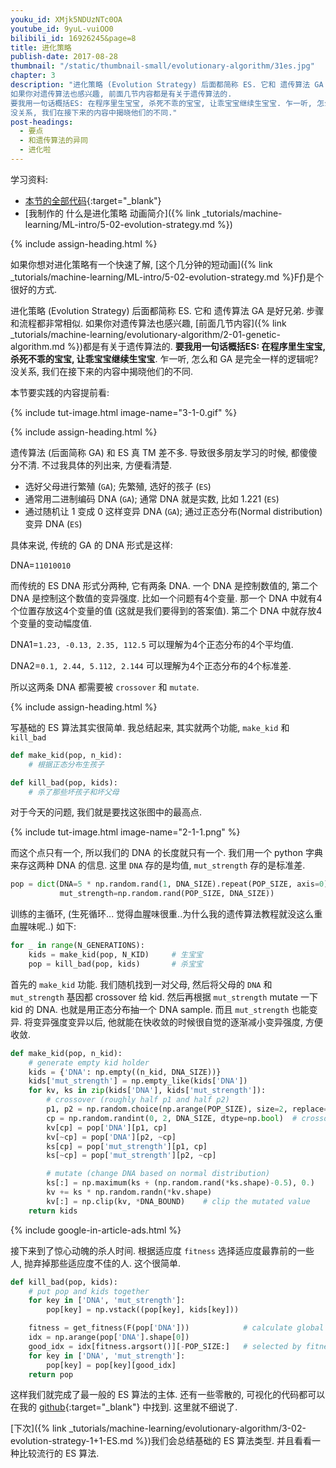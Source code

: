 ```yaml
---
youku_id: XMjk5NDUzNTc0OA
youtube_id: 9yuL-vuiOO0
bilibili_id: 16926245&page=8
title: 进化策略
publish-date: 2017-08-28
thumbnail: "/static/thumbnail-small/evolutionary-algorithm/31es.jpg"
chapter: 3
description: "进化策略 (Evolution Strategy) 后面都简称 ES. 它和 遗传算法 GA 是好兄弟. 步骤和流程都非常相似.
如果你对遗传算法也感兴趣, 前面几节内容都是有关于遗传算法的.
要我用一句话概括ES: 在程序里生宝宝, 杀死不乖的宝宝, 让乖宝宝继续生宝宝. 乍一听, 怎么和 GA 是完全一样的逻辑呢?
没关系, 我们在接下来的内容中揭晓他们的不同."
post-headings:
  - 要点
  - 和遗传算法的异同
  - 进化啦
---
```


学习资料:

* [本节的全部代码](https://github.com/MorvanZhou/Evolutionary-Algorithm/blob/master/tutorial-contents/Evolution%20Strategy/Evolution%20Strategy%20Basic.py){:target="_blank"}
* [我制作的 什么是进化策略 动画简介]({% link _tutorials/machine-learning/ML-intro/5-02-evolution-strategy.md %})

 {% include assign-heading.html %}

如果你想对进化策略有一个快速了解, [这个几分钟的短动画]({% link _tutorials/machine-learning/ML-intro/5-02-evolution-strategy.md %}Fƒ)是个很好的方式.

进化策略 (Evolution Strategy) 后面都简称 ES. 它和 遗传算法 GA 是好兄弟. 步骤和流程都非常相似.
如果你对遗传算法也感兴趣, [前面几节内容]({% link _tutorials/machine-learning/evolutionary-algorithm/2-01-genetic-algorithm.md %})都是有关于遗传算法的.
**要我用一句话概括ES: 在程序里生宝宝, 杀死不乖的宝宝, 让乖宝宝继续生宝宝**. 乍一听, 怎么和 GA 是完全一样的逻辑呢?
没关系, 我们在接下来的内容中揭晓他们的不同.

本节要实践的内容提前看:

{% include tut-image.html image-name="3-1-0.gif" %}



 {% include assign-heading.html %}

遗传算法 (后面简称 GA) 和 ES 真 TM 差不多. 导致很多朋友学习的时候, 都傻傻分不清.
不过我具体的列出来, 方便看清楚.

* 选好父母进行繁殖 (`GA`); 先繁殖, 选好的孩子 (`ES`)
* 通常用二进制编码 DNA (`GA`); 通常 DNA 就是实数, 比如 1.221 (`ES`)
* 通过随机让 1 变成 0 这样变异 DNA (`GA`); 通过正态分布(Normal distribution)变异 DNA (`ES`)

具体来说, 传统的 GA 的 DNA 形式是这样:

DNA=`11010010`

而传统的 ES DNA 形式分两种, 它有两条 DNA. 一个 DNA 是控制数值的, 第二个 DNA 是控制这个数值的变异强度.
比如一个问题有4个变量. 那一个 DNA 中就有4个位置存放这4个变量的值 (这就是我们要得到的答案值).
第二个 DNA 中就存放4个变量的变动幅度值.

DNA1=`1.23, -0.13, 2.35, 112.5` 可以理解为4个正态分布的4个平均值.

DNA2=`0.1, 2.44, 5.112, 2.144`  可以理解为4个正态分布的4个标准差.

所以这两条 DNA 都需要被 `crossover` 和 `mutate`.


 {% include assign-heading.html %}

写基础的 ES 算法其实很简单. 我总结起来, 其实就两个功能, `make_kid` 和 `kill_bad`

```python
def make_kid(pop, n_kid):
    # 根据正态分布生孩子

def kill_bad(pop, kids):
    # 杀了那些坏孩子和坏父母
```

对于今天的问题, 我们就是要找这张图中的最高点.

{% include tut-image.html image-name="2-1-1.png" %}

而这个点只有一个, 所以我们的 DNA 的长度就只有一个. 我们用一个 python 字典来存这两种 DNA 的信息.
这里 `DNA` 存的是均值, `mut_strength` 存的是标准差.

```python
pop = dict(DNA=5 * np.random.rand(1, DNA_SIZE).repeat(POP_SIZE, axis=0),   # initialize the pop DNA values
           mut_strength=np.random.rand(POP_SIZE, DNA_SIZE))
```

训练的主循环, (生死循环... 觉得血腥味很重..为什么我的遗传算法教程就没这么重血腥味呢..) 如下:

```python
for _ in range(N_GENERATIONS):
    kids = make_kid(pop, N_KID)     # 生宝宝
    pop = kill_bad(pop, kids)       # 杀宝宝
```

首先的 `make_kid` 功能. 我们随机找到一对父母, 然后将父母的 `DNA` 和 `mut_strength` 基因都 crossover 给 kid.
然后再根据 `mut_strength` mutate 一下 kid 的 DNA. 也就是用正态分布抽一个 DNA sample. 而且 `mut_strength` 也能变异.
将变异强度变异以后, 他就能在快收敛的时候很自觉的逐渐减小变异强度, 方便收敛.

```python
def make_kid(pop, n_kid):
    # generate empty kid holder
    kids = {'DNA': np.empty((n_kid, DNA_SIZE))}
    kids['mut_strength'] = np.empty_like(kids['DNA'])
    for kv, ks in zip(kids['DNA'], kids['mut_strength']):
        # crossover (roughly half p1 and half p2)
        p1, p2 = np.random.choice(np.arange(POP_SIZE), size=2, replace=False)
        cp = np.random.randint(0, 2, DNA_SIZE, dtype=np.bool)  # crossover points
        kv[cp] = pop['DNA'][p1, cp]
        kv[~cp] = pop['DNA'][p2, ~cp]
        ks[cp] = pop['mut_strength'][p1, cp]
        ks[~cp] = pop['mut_strength'][p2, ~cp]

        # mutate (change DNA based on normal distribution)
        ks[:] = np.maximum(ks + (np.random.rand(*ks.shape)-0.5), 0.)    # must > 0
        kv += ks * np.random.randn(*kv.shape)
        kv[:] = np.clip(kv, *DNA_BOUND)    # clip the mutated value
    return kids
```


{% include google-in-article-ads.html %}

接下来到了惊心动魄的杀人时间. 根据适应度 `fitness` 选择适应度最靠前的一些人,
抛弃掉那些适应度不佳的人. 这个很简单.

```python
def kill_bad(pop, kids):
    # put pop and kids together
    for key in ['DNA', 'mut_strength']:
        pop[key] = np.vstack((pop[key], kids[key]))

    fitness = get_fitness(F(pop['DNA']))            # calculate global fitness
    idx = np.arange(pop['DNA'].shape[0])
    good_idx = idx[fitness.argsort()][-POP_SIZE:]   # selected by fitness ranking (not value)
    for key in ['DNA', 'mut_strength']:
        pop[key] = pop[key][good_idx]
    return pop
```

这样我们就完成了最一般的 ES 算法的主体. 还有一些零散的, 可视化的代码都可以在我的 [github](https://github.com/MorvanZhou/Evolutionary-Algorithm/blob/master/tutorial-contents/Evolution%20Strategy/Evolution%20Strategy%20Basic.py){:target="_blank"} 中找到.
这里就不细说了.

[下次]({% link _tutorials/machine-learning/evolutionary-algorithm/3-02-evolution-strategy-1+1-ES.md %})我们会总结基础的 ES 算法类型. 并且看看一种比较流行的 ES 算法.